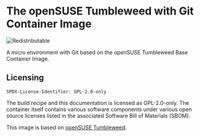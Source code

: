 # The openSUSE Tumbleweed with Git Container Image
![Redistributable](https://img.shields.io/badge/Redistributable-Yes-green)


A micro environment with Git based on the openSUSE Tumbleweed Base Container Image.

## Licensing
`SPDX-License-Identifier: GPL-2.0-only`

The build recipe and this documentation is licensed as GPL-2.0-only.
The container itself contains various software components under various open source licenses listed in the associated
Software Bill of Materials (SBOM).

This image is based on [openSUSE Tumbleweed](https://get.opensuse.org/tumbleweed/).
